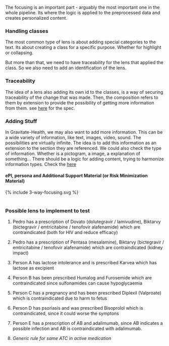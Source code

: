 The focusing is an important part - arguably the most important one in the whole pipeline. Its where the logic is applied to the preprocessed data and creates personalized content.

### Handling classes

The most common type of lens is about adding special categories to the text. Its about creating a class for a specific purpose. Whether for highlight or collapsing.

But more than that, we need to have traceability for the lens that applied the class. So we also need to add an identification of the lens.

### Traceability

The idea of a lens also adding its own id to the classes, is a way of securing traceability of the change that was made.
Then, the composition refers to them by extension to provide the possibility of getting more information from them.
see [here](https://build.fhir.org/ig/hl7-eu/gravitate-health/branches/master/StructureDefinition-LensesApplied.html) for the spec.

### Adding Stuff

In Gravitate-Health, we may also want to add more information. This can be a wide variety of information, like text, images, video, sound. The possibilities are virtually infinite.
The idea is to add this information as an extension to the section they are referenced.
We could also check the type of information. Whether is a pictogram, a image, a explanation of something...
There should be a logic for adding content, trying to harmonize information types. Check the [here](17-semantic-styling.html)

#### ePI, persona and Additional Support Material (or Risk Minimization Material)

<div>{% include 3-way-focusing.svg %}</div>
<br clear="all"/>

### Possible lens to implement to test

1. Pedro has a prescription of Dovato (dolutegravir / lamivudine), Biktarvy (bictegravir / emtricitabine / tenofovir alafenamide) which are contraindicated (both for HIV and reduce efficacy)
2. Pedro has a prescription of Pentasa (mesalamine), Biktarvy (bictegravir / emtricitabine / tenofovir alafenamide) which are contraindicated (kidney impact)

3. Person A has lactose intolerance and is prescribed Karvea which has lactose as excipient
4. Person B has been prescribed Humalog and Furosemide which are contraindicated since sulfonamides can cause hypoglycaemia
5. Person C has a pregnancy and has been prescribed Diplexil (Valproate) which is contraindicated due to harm to fetus
6. Person D has psoriasis and was prescribed Bisoprolol which is contraindicated, since it could worse the symptons
7. Person E has a prescription of AB and adalimumab, since AB indicates a possible infection and AB is contraindicated with adalimumab.
8. *Generic rule for same ATC in active medication*
